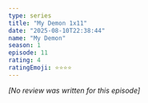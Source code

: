 ```yaml
---
type: series
title: "My Demon 1x11"
date: "2025-08-10T22:38:44"
name: "My Demon"
season: 1
episode: 11
rating: 4
ratingEmoji: ⭐️⭐️⭐️⭐️
---
```


*[No review was written for this episode]*
